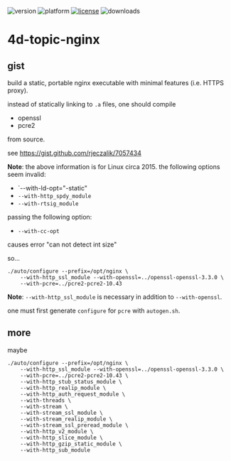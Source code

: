 ![version](https://img.shields.io/badge/version-20%2B-E23089)
![platform](https://img.shields.io/static/v1?label=platform&message=mac-intel%20|%20mac-arm%20|%20win-64&color=blue)
[![license](https://img.shields.io/github/license/miyako/4d-topic-nginx)](LICENSE)
![downloads](https://img.shields.io/github/downloads/miyako/4d-topic-nginx/total)

# 4d-topic-nginx

## gist

build a static, portable nginx executable with minimal features (i.e. HTTPS proxy).

instead of statically linking to `.a` files, one should compile 

* openssl
* pcre2

from source.

see https://gist.github.com/rjeczalik/7057434

**Note**: the above information is for Linux circa 2015. the following options seem invalid:

* `--with-ld-opt="-static"
* `--with-http_spdy_module`
* `--with-rtsig_module`

passing the following option:

* `--with-cc-opt`

causes error "can not detect int size"

so...

```
./auto/configure --prefix=/opt/nginx \
    --with-http_ssl_module --with-openssl=../openssl-openssl-3.3.0 \
    --with-pcre=../pcre2-pcre2-10.43
```

**Note**: `--with-http_ssl_module` is necessary in addition to `--with-openssl`.

one must first generate `configure` for `pcre` with `autogen.sh`.

## more

maybe

```
./auto/configure --prefix=/opt/nginx \
    --with-http_ssl_module --with-openssl=../openssl-openssl-3.3.0 \
    --with-pcre=../pcre2-pcre2-10.43 \
    --with-http_stub_status_module \
    --with-http_realip_module \
    --with-http_auth_request_module \
    --with-threads \
    --with-stream \
    --with-stream_ssl_module \
    --with-stream_realip_module \
    --with-stream_ssl_preread_module \
    --with-http_v2_module \
    --with-http_slice_module \
    --with-http_gzip_static_module \
    --with-http_sub_module
```
